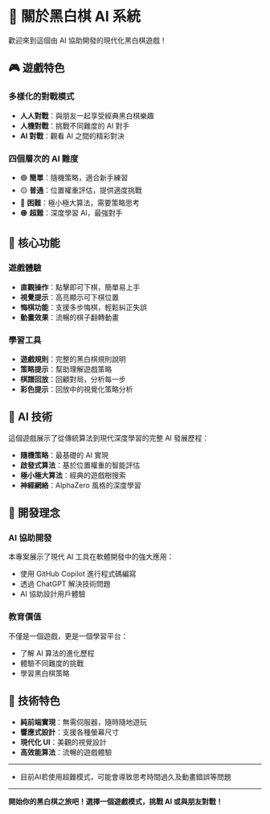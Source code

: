 # 🎯 關於黑白棋 AI 系統
歡迎來到這個由 AI 協助開發的現代化黑白棋遊戲！
## 🎮 遊戲特色
### 多樣化的對戰模式
- **人人對戰**：與朋友一起享受經典黑白棋樂趣
- **人機對戰**：挑戰不同難度的 AI 對手
- **AI 對戰**：觀看 AI 之間的精彩對決

### 四個層次的 AI 難度
- 🟢 **簡單**：隨機策略，適合新手練習
- 🟡 **普通**：位置權重評估，提供適度挑戰
- 🔴 **困難**：極小極大算法，需要策略思考
- 🟠 **超難**：深度學習 AI，最強對手

## 🚀 核心功能

### 遊戲體驗
- **直觀操作**：點擊即可下棋，簡單易上手
- **視覺提示**：高亮顯示可下棋位置
- **悔棋功能**：支援多步悔棋，輕鬆糾正失誤
- **動畫效果**：流暢的棋子翻轉動畫
### 學習工具
- **遊戲規則**：完整的黑白棋規則說明
- **策略提示**：幫助理解遊戲策略
- **棋譜回放**：回顧對局，分析每一步
- **彩色提示**：回放中的視覺化策略分析

## 🧠 AI 技術
這個遊戲展示了從傳統算法到現代深度學習的完整 AI 發展歷程：
- **隨機策略**：最基礎的 AI 實現
- **啟發式算法**：基於位置權重的智能評估
- **極小極大算法**：經典的遊戲樹搜索
- **神經網絡**：AlphaZero 風格的深度學習

## 🎯 開發理念
### AI 協助開發
本專案展示了現代 AI 工具在軟體開發中的強大應用：
- 使用 GitHub Copilot 進行程式碼編寫
- 透過 ChatGPT 解決技術問題
- AI 協助設計用戶體驗
### 教育價值
不僅是一個遊戲，更是一個學習平台：
- 了解 AI 算法的進化歷程
- 體驗不同難度的挑戰
- 學習黑白棋策略
## 🔧 技術特色
- **純前端實現**：無需伺服器，隨時隨地遊玩
- **響應式設計**：支援各種螢幕尺寸
- **現代化 UI**：美觀的視覺設計
- **高效能算法**：流暢的遊戲體驗
---
- 目前AI若使用超難模式，可能會導致思考時間過久及動畫錯誤等問題
---
**開始你的黑白棋之旅吧！選擇一個遊戲模式，挑戰 AI 或與朋友對戰！**